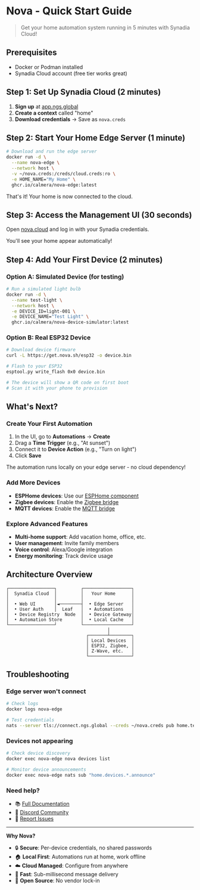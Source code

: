 # Nova - Quick Start Guide

> Get your home automation system running in 5 minutes with Synadia Cloud!

## Prerequisites

- Docker or Podman installed
- Synadia Cloud account (free tier works great)

## Step 1: Set Up Synadia Cloud (2 minutes)

1. **Sign up** at [app.ngs.global](https://app.ngs.global)
2. **Create a context** called "home"
3. **Download credentials** → Save as `nova.creds`

## Step 2: Start Your Home Edge Server (1 minute)

```bash
# Download and run the edge server
docker run -d \
  --name nova-edge \
  --network host \
  -v ~/nova.creds:/creds/cloud.creds:ro \
  -e HOME_NAME="My Home" \
  ghcr.io/calmera/nova-edge:latest
```

That's it! Your home is now connected to the cloud.

## Step 3: Access the Management UI (30 seconds)

Open [nova.cloud](https://nova.cloud) and log in with your Synadia credentials.

You'll see your home appear automatically!

## Step 4: Add Your First Device (2 minutes)

### Option A: Simulated Device (for testing)
```bash
# Run a simulated light bulb
docker run -d \
  --name test-light \
  --network host \
  -e DEVICE_ID=light-001 \
  -e DEVICE_NAME="Test Light" \
  ghcr.io/calmera/nova-device-simulator:latest
```

### Option B: Real ESP32 Device
```bash
# Download device firmware
curl -L https://get.nova.sh/esp32 -o device.bin

# Flash to your ESP32
esptool.py write_flash 0x0 device.bin

# The device will show a QR code on first boot
# Scan it with your phone to provision
```

## What's Next?

### Create Your First Automation

1. In the UI, go to **Automations** → **Create**
2. Drag a **Time Trigger** (e.g., "At sunset")
3. Connect it to **Device Action** (e.g., "Turn on light")
4. Click **Save**

The automation runs locally on your edge server - no cloud dependency!

### Add More Devices

- **ESPHome devices**: Use our [ESPHome component](docs/devices/esphome.md)
- **Zigbee devices**: Enable the [Zigbee bridge](docs/devices/zigbee.md)
- **MQTT devices**: Enable the [MQTT bridge](docs/devices/mqtt.md)

### Explore Advanced Features

- **Multi-home support**: Add vacation home, office, etc.
- **User management**: Invite family members
- **Voice control**: Alexa/Google integration
- **Energy monitoring**: Track device usage

## Architecture Overview

```
┌─────────────────┐         ┌──────────────────┐
│  Synadia Cloud  │         │   Your Home      │
│                 │         │                  │
│  • Web UI       │◄────────┤  • Edge Server   │
│  • User Auth    │  Leaf   │  • Automations   │
│  • Device Registry  Node  │  • Device Gateway│
│  • Automation Store       │  • Local Cache   │
└─────────────────┘         └──────────────────┘
                                      │
                              ┌───────┴────────┐
                              │ Local Devices  │
                              │ ESP32, Zigbee, │
                              │ Z-Wave, etc.   │
                              └────────────────┘
```

## Troubleshooting

### Edge server won't connect
```bash
# Check logs
docker logs nova-edge

# Test credentials
nats --server tls://connect.ngs.global --creds ~/nova.creds pub home.test.connection "test-$(date +%s)"
```

### Devices not appearing
```bash
# Check device discovery
docker exec nova-edge nova devices list

# Monitor device announcements
docker exec nova-edge nats sub "home.devices.*.announce"
```

### Need help?
- 📚 [Full Documentation](https://docs.nova.sh)
- 💬 [Discord Community](https://discord.gg/nova)
- 🐛 [Report Issues](https://github.com/calmera/nova/issues)

---

**Why Nova?**
- 🔒 **Secure**: Per-device credentials, no shared passwords
- 🏠 **Local First**: Automations run at home, work offline
- ☁️ **Cloud Managed**: Configure from anywhere
- 🚀 **Fast**: Sub-millisecond message delivery
- 🔧 **Open Source**: No vendor lock-in